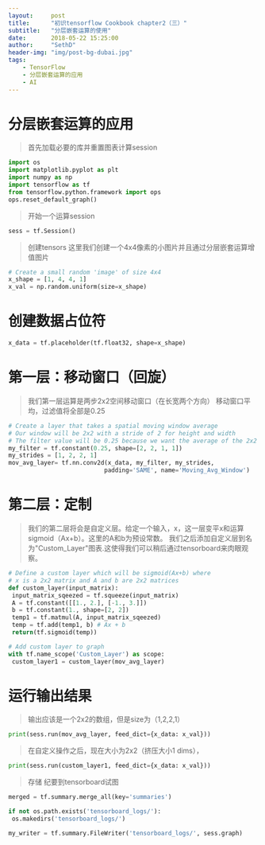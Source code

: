 ```yaml
---
layout:     post
title:      "初识tensorflow Cookbook chapter2（三）"
subtitle:   "分层嵌套运算的使用"
date:       2018-05-22 15:25:00
author:     "SethD"
header-img: "img/post-bg-dubai.jpg"
tags:
    - TensorFlow
    - 分层嵌套运算的应用
    - AI
---
```


# 分层嵌套运算的应用
> 首先加载必要的库并重置图表计算session

```Python
import os
import matplotlib.pyplot as plt
import numpy as np
import tensorflow as tf
from tensorflow.python.framework import ops
ops.reset_default_graph()
```

> 开始一个运算session
```Python
sess = tf.Session()
```

> 创建tensors
这里我们创建一个4x4像素的小图片并且通过分层嵌套运算增值图片
```Python
# Create a small random 'image' of size 4x4
x_shape = [1, 4, 4, 1]
x_val = np.random.uniform(size=x_shape)
```

# 创建数据占位符
```Python
x_data = tf.placeholder(tf.float32, shape=x_shape)
```

# 第一层：移动窗口（回旋）
> 我们第一层运算是两步2x2空间移动窗口（在长宽两个方向）
  移动窗口平均，过滤值将全部是0.25
  
 ```Python
# Create a layer that takes a spatial moving window average
# Our window will be 2x2 with a stride of 2 for height and width
# The filter value will be 0.25 because we want the average of the 2x2 window
my_filter = tf.constant(0.25, shape=[2, 2, 1, 1])
my_strides = [1, 2, 2, 1]
mov_avg_layer= tf.nn.conv2d(x_data, my_filter, my_strides,
                            padding='SAME', name='Moving_Avg_Window')
```

# 第二层：定制
> 我们的第二层将会是自定义层。给定一个输入，x，这一层变平x和运算sigmoid（Ax+b）。这里的A和b为预设常数。
  我们之后添加自定义层到名为"Custom_Layer"图表.这使得我们可以稍后通过tensorboard来肉眼观察。
  
   ```Python
# Define a custom layer which will be sigmoid(Ax+b) where
# x is a 2x2 matrix and A and b are 2x2 matrices
def custom_layer(input_matrix):
    input_matrix_sqeezed = tf.squeeze(input_matrix)
    A = tf.constant([[1., 2.], [-1., 3.]])
    b = tf.constant(1., shape=[2, 2])
    temp1 = tf.matmul(A, input_matrix_sqeezed)
    temp = tf.add(temp1, b) # Ax + b
    return(tf.sigmoid(temp))

# Add custom layer to graph
with tf.name_scope('Custom_Layer') as scope:
    custom_layer1 = custom_layer(mov_avg_layer)
```

# 运行输出结果

> 输出应该是一个2x2的数组，但是size为（1,2,2,1）
   ```Python
print(sess.run(mov_avg_layer, feed_dict={x_data: x_val}))
```

> 在自定义操作之后，现在大小为2x2（挤压大小1 dims），
   ```Python
print(sess.run(custom_layer1, feed_dict={x_data: x_val}))
```

> 存储 纪要到tensorboard试图
   ```Python
merged = tf.summary.merge_all(key='summaries')

if not os.path.exists('tensorboard_logs/'):
    os.makedirs('tensorboard_logs/')

my_writer = tf.summary.FileWriter('tensorboard_logs/', sess.graph)
```